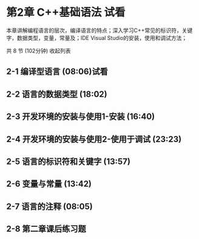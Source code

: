 # 第2章 C++基础语法 试看
本章讲解编程语言的层次，编译语言的特点；深入学习C++常见的标识符，关键字，数据类型，变量，常量及；IDE Visual Studio的安装，使用和调试方法；

共 8 节 (102分钟) 收起列表

## 2-1 编译型语言 (08:06)试看
## 2-2 语言的数据类型 (18:02)
## 2-3 开发环境的安装与使用1-安装 (16:40)
## 2-4 开发环境的安装与使用2-使用于调试 (23:23)
## 2-5 语言的标识符和关键字 (13:57)
## 2-6 变量与常量 (13:42)
## 2-7 语言的注释 (08:05)

## 2-8 第二章课后练习题